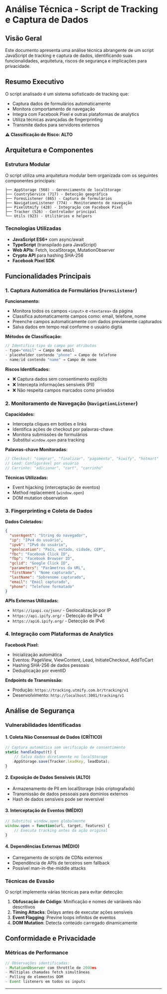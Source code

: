 # Análise Técnica - Script de Tracking e Captura de Dados

## Visão Geral

Este documento apresenta uma análise técnica abrangente de um script JavaScript de tracking e captura de dados, identificando suas funcionalidades, arquitetura, riscos de segurança e implicações para privacidade.

## Resumo Executivo

O script analisado é um sistema sofisticado de tracking que:
- Captura dados de formulários automaticamente
- Monitora comportamento de navegação
- Integra com Facebook Pixel e outras plataformas de analytics
- Utiliza técnicas avançadas de fingerprinting
- Transmite dados para servidores externos

**⚠️ Classificação de Risco: ALTO**

## Arquitetura e Componentes

### Estrutura Modular

O script utiliza uma arquitetura modular bem organizada com os seguintes componentes principais:

```
├── AppStorage (568) - Gerenciamento de localStorage
├── CountryService (717) - Detecção geográfica
├── FormsListener (865) - Captura de formulários
├── NavigationListener (774) - Monitoramento de navegação
├── PixelUtmify (428) - Integração com Facebook Pixel
├── Tracker (526) - Controlador principal
└── Utils (923) - Utilitários e helpers
```

### Tecnologias Utilizadas

- **JavaScript ES6+** com async/await
- **TypeScript** (transpilado para JavaScript)
- **Web APIs**: Fetch, localStorage, MutationObserver
- **Crypto API** para hashing SHA-256
- **Facebook Pixel SDK**

## Funcionalidades Principais

### 1. Captura Automática de Formulários (`FormsListener`)

**Funcionamento:**
- Monitora todos os campos `<input>` e `<textarea>` da página
- Classifica automaticamente campos como: email, telefone, nome
- Preenche campos automaticamente com dados previamente capturados
- Salva dados em tempo real conforme o usuário digita

**Métodos de Classificação:**
```javascript
// Identifica tipo do campo por atributos
- type="email" → Campo de email
- placeholder contendo "phone" → Campo de telefone
- name/id contendo "name" → Campo de nome
```

**Riscos Identificados:**
- ❌ Captura dados sem consentimento explícito
- ❌ Intercepta informações sensíveis (PII)
- ❌ Não respeita campos marcados como privados

### 2. Monitoramento de Navegação (`NavigationListener`)

**Capacidades:**
- Intercepta cliques em botões e links
- Identifica ações de checkout por palavras-chave
- Monitora submissões de formulários
- Substitui `window.open` para tracking

**Palavras-chave Monitoradas:**
```javascript
// Checkout: "comprar", "finalizar", "pagamento", "kiwify", "hotmart"
// Lead: Configurável por usuário
// Carrinho: "adicionar", "cart", "carrinho"
```

**Técnicas Utilizadas:**
- Event hijacking (interceptação de eventos)
- Method replacement (`window.open`)
- DOM mutation observation

### 3. Fingerprinting e Coleta de Dados

**Dados Coletados:**
```json
{
  "userAgent": "String do navegador",
  "ip": "IPv4 do usuário",
  "ipv6": "IPv6 do usuário", 
  "geolocation": "País, estado, cidade, CEP",
  "fbc": "Facebook Click ID",
  "fbp": "Facebook Browser ID",
  "gclid": "Google Click ID",
  "parameters": "Parâmetros da URL",
  "firstName": "Nome capturado",
  "lastName": "Sobrenome capturado",
  "email": "Email capturado",
  "phone": "Telefone formatado"
}
```

**APIs Externas Utilizadas:**
- `https://ipapi.co/json/` - Geolocalização por IP
- `https://api.ipify.org/` - Detecção de IPv4
- `https://api6.ipify.org/` - Detecção de IPv6

### 4. Integração com Plataformas de Analytics

**Facebook Pixel:**
- Inicialização automática
- Eventos: PageView, ViewContent, Lead, InitiateCheckout, AddToCart
- Hashing SHA-256 de dados pessoais
- Deduplicação por eventID

**Endpoints de Transmissão:**
- Produção: `https://tracking.utmify.com.br/tracking/v1`
- Desenvolvimento: `http://localhost:3001/tracking/v1`

## Análise de Segurança

### Vulnerabilidades Identificadas

#### 1. **Coleta Não Consensual de Dados (CRÍTICO)**
```javascript
// Captura automática sem verificação de consentimento
static handleInput(t) {
    // Salva dados diretamente no localStorage
    AppStorage.save(Tracker.leadKey, leadData);
}
```

#### 2. **Exposição de Dados Sensíveis (ALTO)**
- Armazenamento de PII em localStorage (não criptografado)
- Transmissão de dados pessoais para domínios externos
- Hash de dados sensíveis pode ser reversível

#### 3. **Interceptação de Eventos (MÉDIO)**
```javascript
// Substitui window.open globalmente
window.open = function(url, target, features) {
    // Executa tracking antes da ação original
}
```

#### 4. **Dependências Externas (MÉDIO)**
- Carregamento de scripts de CDNs externos
- Dependência de APIs de terceiros sem fallback
- Possível man-in-the-middle attacks

### Técnicas de Evasão

O script implementa várias técnicas para evitar detecção:

1. **Obfuscação de Código**: Minificação e nomes de variáveis não descritivos
2. **Timing Attacks**: Delays antes de executar ações sensíveis
3. **Event Flagging**: Previne loops infinitos de eventos
4. **DOM Mutation**: Detecta conteúdo carregado dinamicamente

## Conformidade e Privacidade

### Métricas de Performance

```javascript
// Observações identificadas:
- MutationObserver com throttle de 2000ms
- Múltiplas chamadas fetch simultâneas
- Polling de elementos DOM
- Event listeners em todos os inputs
```
---
